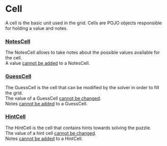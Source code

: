 # Cell
A cell is the basic unit used in the grid. 
Cells are POJO objects responsible for holding a value and notes.  

### [NotesCell](- "NotesCellSuite")
The NotesCell allows to take notes about the possible values available for the cell.  
A value [cannot be added](- "c:assert-true=changeNotesCellValue()") to a NotesCell.

### [GuessCell](- "GuessCellSuite")
The GuessCell is the cell that can be modified by the solver in order to fill the grid.  
The value of a GuessCell [cannot be changed](- "c:assertTrue=changeGuessCellValue()").  
Notes [cannot be added](- "c:assertTrue=changeGuessCellNotes()") to a GuessCell.

### [HintCell](- "HintCellSuite")
The HintCell is the cell that contains hints towards solving the puzzle.  
The value of a hint cell [cannot be changed](- "c:assert-true=changeHintCellValue()").  
Notes [cannot be added](- "c:assertTrue=changeHintCellNotes()") to a HintCell.
